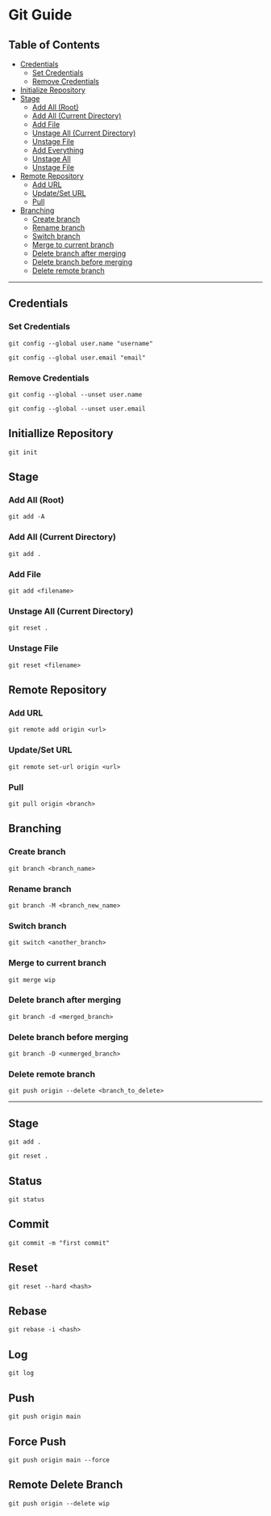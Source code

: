 # Git Guide
## Table of Contents
- [Credentials](#credentials)
  - [Set Credentials](#set-credentials)
  - [Remove Credentials](#remove-credentials)
- [Initialize Repository](#initialize-repository)
- [Stage](#stage)
  - [Add All (Root)](#add-all-root)
  - [Add All (Current Directory)](#add-all-current-directory)
  - [Add File](#add-file)
  - [Unstage All (Current Directory)](#unstage-all-current-directory)
  - [Unstage File](#unstage-file)
  - [Add Everything](#add-everything)
  - [Unstage All](#unstage-all)
  - [Unstage File](#unstage-file)
- [Remote Repository](#remote-repository)
  - [Add URL](#add-url)
  - [Update/Set URL](#update-set-url)
  - [Pull](#pull)
- [Branching](#branching)
  - [Create branch](#create-branch)
  - [Rename branch](#rename-branch)
  - [Switch branch](#switch-branch)
  - [Merge to current branch](#merge-to-current-branch)
  - [Delete branch after merging](#delete-branch-after-merging)
  - [Delete branch before merging](#delete-branch-before-merging)
  - [Delete remote branch](#delete-remote-branch)
---
## Credentials
### Set Credentials
```
git config --global user.name "username"
```
```
git config --global user.email "email"
```
### Remove Credentials
```
git config --global --unset user.name
```
```
git config --global --unset user.email
```
## Initiallize Repository
```
git init
```
## Stage
### Add All (Root)
```
git add -A
```
### Add All (Current Directory)
```
git add .
```
### Add File
```
git add <filename>
```
### Unstage All (Current Directory)
```
git reset .
```
### Unstage File
```
git reset <filename>
```
## Remote Repository
### Add URL
```
git remote add origin <url>
```
### Update/Set URL
```
git remote set-url origin <url>
```
### Pull
```
git pull origin <branch>
```
## Branching
### Create branch
```
git branch <branch_name>
```
### Rename branch
```
git branch -M <branch_new_name>
```
### Switch branch
```
git switch <another_branch>
```
### Merge to current branch
```
git merge wip
```
### Delete branch after merging
```
git branch -d <merged_branch>
```
### Delete branch before merging
```
git branch -D <unmerged_branch>
```
### Delete remote branch
```
git push origin --delete <branch_to_delete>
```
---
## Stage
```
git add .
```
```
git reset .
```
## Status
```
git status
```
## Commit
```
git commit -m "first commit"
```
## Reset
```
git reset --hard <hash>
```
## Rebase
```
git rebase -i <hash>
```
## Log
```
git log
```
## Push
```
git push origin main
```
## Force Push
```
git push origin main --force
```
## Remote Delete Branch
```
git push origin --delete wip
```


<!--
chore: Maintenance tasks (e.g., build tools, dependencies)
feat: A new feature
fix: A bug fix
docs: Documentation changes
style: Code formatting (no logic change)
refactor: Code restructuring without functionality changes
perf: Performance improvements
test: Adding or updating tests
ci: CI/CD-related changes
revert: Reverting a previous commit

fix: fix foo to enable bar
This fixes the broken behavior of the component by doing xyz. 
BREAKING CHANGE
Before this fix foo wasn't enabled at all, behavior changes from <old> to <new>
Closes D2IQ-12345 
-->


<!-- ## Other Commands
git rm --cached todo.txt
git filter-branch --force --index-filter \
"git rm --cached --ignore-unmatch todo.txt" \
--prune-empty --tag-name-filter cat -- --all -->

